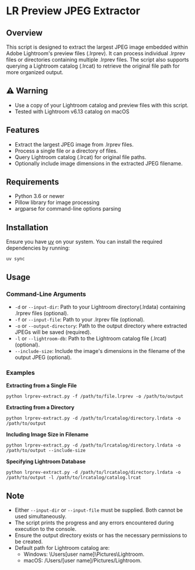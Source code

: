 # LR Preview JPEG Extractor

## Overview
This script is designed to extract the largest JPEG image embedded within Adobe Lightroom's preview files (.lrprev). It can process individual .lrprev files or directories containing multiple .lrprev files. The script also supports querying a Lightroom catalog (.lrcat) to retrieve the original file path for more organized output.

## :warning: Warning 
 - Use a copy of your Lightroom catalog and preview files with this script.
 - Tested with Lightroom v6.13 catalog on macOS

## Features
- Extract the largest JPEG image from .lrprev files.
- Process a single file or a directory of files.
- Query Lightroom catalog (.lrcat) for original file paths.
- Optionally include image dimensions in the extracted JPEG filename.

## Requirements
- Python 3.6 or newer
- Pillow library for image processing
- argparse for command-line options parsing

## Installation
Ensure you have [uv](https://docs.astral.sh/uv/) on your system. You can install the required dependencies by running:

```
uv sync
```

## Usage

### Command-Line Arguments
- `-d` or `--input-dir`: Path to your Lightroom directory(.lrdata) containing .lrprev files (optional).
- `-f` or `--input-file`: Path to your .lrprev file (optional).
- `-o` or `--output-directory`: Path to the output directory where extracted JPEGs will be saved (required).
- `-l` or `--lightroom-db`: Path to the Lightroom catalog file (.lrcat) (optional).
- `--include-size`: Include the image's dimensions in the filename of the output JPEG (optional).

### Examples

**Extracting from a Single File**

```
python lrprev-extract.py -f /path/to/file.lrprev -o /path/to/output
```

**Extracting from a Directory**

```
python lrprev-extract.py -d /path/to/lrcatalog/directory.lrdata -o /path/to/output
```

**Including Image Size in Filename**

```
python lrprev-extract.py -d /path/to/lrcatalog/directory.lrdata -o /path/to/output --include-size
```

**Specifying Lightroom Database**

```
python lrprev-extract.py -d /path/to/lrcatalog/directory.lrdata -o /path/to/output -l /path/to/lrcatalog/catalog.lrcat
```

## Note
- Either `--input-dir` or `--input-file` must be supplied. Both cannot be used simultaneously.
- The script prints the progress and any errors encountered during execution to the console.
- Ensure the output directory exists or has the necessary permissions to be created.
- Default path for Lightroom catalog are:
    - Windows: \Users\[user name]\Pictures\Lightroom.
    - macOS: /Users/[user name]/Pictures/Lightroom.
